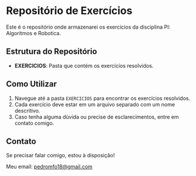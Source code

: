 # Repositório de Exercícios

Este é o repositório onde armazenarei os exercícios da disciplina PI: Algoritmos e Robotica.

## Estrutura do Repositório

- **EXERCICIOS**: Pasta que contém os exercícios resolvidos.

## Como Utilizar

1. Navegue até a pasta `EXERCICIOS` para encontrar os exercícios resolvidos.
2. Cada exercício deve estar em um arquivo separado com um nome descritivo.
3. Caso tenha alguma dúvida ou precise de esclarecimentos, entre em contato comigo.

## Contato

Se precisar falar comigo, estou à disposição!

Meu email: pedromfo18@gmail.com